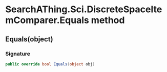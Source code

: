 # SearchAThing.Sci.DiscreteSpaceItemComparer<T>.Equals method
## Equals(object)
### Signature
```csharp
public override bool Equals(object obj)
```
